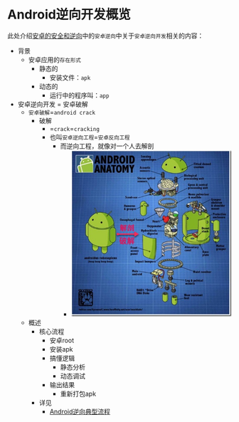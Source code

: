 # Android逆向开发概览

此处介绍[安卓的安全和逆向](https://book.crifan.org/books/android_app_security_crack/website/)中的`安卓逆向`中关于`安卓逆向开发`相关的内容：

* 背景
  * 安卓应用的`存在形式`
    * 静态的
      * 安装文件：`apk`
    * 动态的
      * 运行中的程序叫：`app`
* 安卓逆向开发 = 安卓破解
  * `安卓破解`=`android crack`
    * 破解
      * =`crack`=`cracking`
      * 也叫`安卓逆向工程`=`安卓反向工程`
        * 而逆向工程，就像对一个人去解剖
          * ![安卓机器人解剖](../assets/img/android_anatomy.jpg)
  * 概述
    * 核心流程
      * 安卓root
      * 安装apk
      * 搞懂逻辑
        * 静态分析
        * 动态调试
      * 输出结果
        * 重新打包apk
    * 详见
      * [Android逆向典型流程](../typical_process/README.md)
